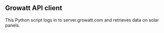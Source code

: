 ## Growatt API client

This Python script logs in to server.growatt.com and retrieves data on solar panels.
